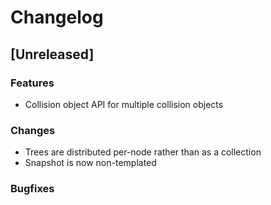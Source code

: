 # Changelog

## [Unreleased]
### Features
- Collision object API for multiple collision objects

### Changes
- Trees are distributed per-node rather than as a collection 
- Snapshot is now non-templated

### Bugfixes